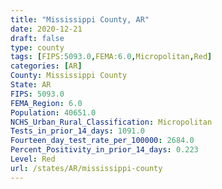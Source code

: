 ```yaml
---
title: "Mississippi County, AR"
date: 2020-12-21
draft: false
type: county
tags: [FIPS:5093.0,FEMA:6.0,Micropolitan,Red]
categories: [AR]
County: Mississippi County
State: AR
FIPS: 5093.0
FEMA_Region: 6.0
Population: 40651.0
NCHS_Urban_Rural_Classification: Micropolitan
Tests_in_prior_14_days: 1091.0
Fourteen_day_test_rate_per_100000: 2684.0
Percent_Positivity_in_prior_14_days: 0.223
Level: Red
url: /states/AR/mississippi-county
---
```



